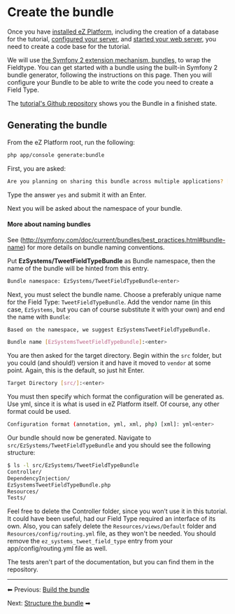 # Create the bundle

Once you have [installed eZ Platform](https://doc.ezplatform.com/en/latest/getting_started/install_ez_platform/), including the creation of a database for the tutorial, [configured your server](https://doc.ezplatform.com/en/latest/getting_started/requirements_and_system_configuration/), and [started your web server](https://doc.ezplatform.com/en/latest/getting_started/starting_ez_platform/#web-server), you need to create a code base for the tutorial.

We will use [the Symfony 2 extension mechanism, bundles,](http://symfony.com/doc/current/bundles.html) to wrap the Fieldtype. You can get started with a bundle using the built-in Symfony 2 bundle generator, following the instructions on this page.
Then you will configure your Bundle to be able to write the code you need to create a Field Type.

The [tutorial's Github repository](https://github.com/ezsystems/TweetFieldTypeBundle) shows you the Bundle in a finished state.

## Generating the bundle

From the eZ Platform root, run the following:

``` bash
php app/console generate:bundle
```

First, you are asked:

``` bash
Are you planning on sharing this bundle across multiple applications? [no]: yes<enter>
```

Type the answer `yes` and submit it with an Enter.

Next you will be asked about the namespace of your bundle.

#### More about naming bundles

See (http://symfony.com/doc/current/bundles/best_practices.html#bundle-name) for more details on bundle naming conventions.

Put **EzSystems/TweetFieldTypeBundle** as Bundle namespace, then the name of the bundle will be hinted from this entry.

``` bash
Bundle namespace: EzSystems/TweetFieldTypeBundle<enter>
```

Next, you must select the bundle name. Choose a preferably unique name for the Field Type: `TweetFieldTypeBundle`. Add the vendor name (in this case, `EzSystems`, but you can of course substitute it with your own) and end the name with `Bundle`:

``` bash
Based on the namespace, we suggest EzSystemsTweetFieldTypeBundle.

Bundle name [EzSystemsTweetFieldTypeBundle]:<enter>
```

You are then asked for the target directory. Begin within the `src` folder, but you could (and should!) version it and have it moved to `vendor` at some point. Again, this is the default, so just hit Enter.

``` bash
Target Directory [src/]:<enter>
```

You must then specify which format the configuration will be generated as. Use yml, since it is what is used in eZ Platform itself. Of course, any other format could be used.

``` bash
Configuration format (annotation, yml, xml, php) [xml]: yml<enter>
```

Our bundle should now be generated. Navigate to `src/EzSystems/TweetFieldTypeBundle` and you should see the following structure:

``` bash
$ ls -l src/EzSystems/TweetFieldTypeBundle
Controller/
DependencyInjection/
EzSystemsTweetFieldTypeBundle.php
Resources/
Tests/
```

Feel free to delete the Controller folder, since you won’t use it in this tutorial. It could have been useful, had our Field Type required an interface of its own.
Also, you can safely delete the `Resources/views/Default` folder and `Resources/config/routing.yml` file, as they won't be needed. You should remove the `ez_systems_tweet_field_type` entry from your app/config/routing.yml file as well.

The tests aren't part of the documentation, but you can find them in the repository. 

------------------------------------------------------------------------

⬅ Previous: [Build the bundle](build_the_bundle.md)

Next: [Structure the bundle](structure_the_bundle.md) ➡
